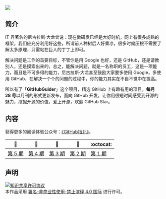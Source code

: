 ![](https://smartloong.oss-cn-shanghai.aliyuncs.com/GitHub37.jpeg)

## 简介

IT 界著名的尼古拉斯·大龙曾说：现在做研发已经是大好时机，网上有很多成熟的框架，我们应充分利用好这些，所谓前人种树后人好乘凉，很多时候压根不需要了解太多原理，只需站在巨人的丁丁上即可。

解决问题是工作的首要目标，不管你是用 Google 也好，还是 GitHub，还是请教别人，还是摸索出来的，总之，能解决问题，就是一名称职的员工，这是一项能力，而且是不可多得的能力，尼古拉斯·大龙甚至鼓励大家要多使用 Google，多使用 GitHub，在解决一个个的问题的过程中，你的能力其实在不自不觉中在提高。

所以有了「**GitHubGuider**」这个项目，精选 GitHub 上有趣有用的项目，**每月 28 号**以月刊的形式更新发布，面向 GitHub 开发，让你用很短时间感受到开源的魅力，挖掘开源的价值，爱上开源，欢迎 GitHub Star。

<!--
## 目录
### 语言
#### Java
#### Python
#### JavaScript
#### C++
#### Go
#### Dart
### PHP
### Vue


### 算法

### AI

### 工具

### 数据库

### 教程

### 书籍

### 面试
-->
## 内容
获得更多的阅读体验公众号：[《GitHub指北》](https://open.weixin.qq.com/qr/code?username=GitHubGuider)。

| :card_index:                            | :jack_o_lantern:                        | :beer:                                | :fish_cake:                           | :octocat:                             |
| --------------------------------------- | --------------------------------------- | ------------------------------------- | ------------------------------------- | ------------------------------------- |
| [第 5 期](/content/GitHubGuider1.md)   | [第 4 期](/content/GitHubGuider1.md)   | [第 3 期](/content/GitHubGuider1.md) | [第 2 期](/content/GitHubGuider1.md) | [第 1 期](/content/GitHubGuider1.md)  |

## 声明

<a rel="license" href="https://creativecommons.org/licenses/by-nc-nd/4.0/deed.zh"><img alt="知识共享许可协议" style="border-width: 0" src="https://licensebuttons.net/l/by-nc-nd/4.0/88x31.png"></a><br>本作品采用 <a rel="license" href="https://creativecommons.org/licenses/by-nc-nd/4.0/deed.zh">署名-非商业性使用-禁止演绎 4.0 国际</a> 进行许可。

<!--
<a href="mailto:wuxiaolong.me@qq.com">联系我</a>。-->
